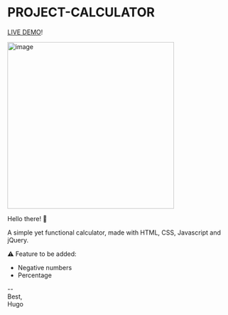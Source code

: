 # PROJECT-CALCULATOR

[LIVE DEMO](https://hugompt.github.io/PROJECT-CALCULATOR/)!

<img width="375" alt="image" src="https://user-images.githubusercontent.com/99179407/158052572-661c6a59-671a-49d8-986a-0c1693aaf341.png">


Hello there! 👋

A simple yet functional calculator, made with HTML, CSS, Javascript and jQuery.

⚠️ Feature to be added:
- Negative numbers
- Percentage

-- </br>
Best, </br>
Hugo
